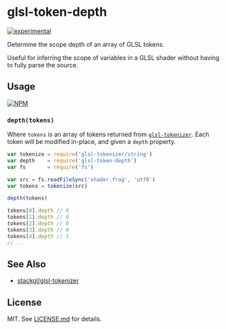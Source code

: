 # glsl-token-depth

[![experimental](http://badges.github.io/stability-badges/dist/experimental.svg)](http://github.com/badges/stability-badges)

Determine the scope depth of an array of GLSL tokens.

Useful for inferring the scope of variables in a GLSL shader without having
to fully parse the source.

## Usage

[![NPM](https://nodei.co/npm/glsl-token-depth.png)](https://nodei.co/npm/glsl-token-depth/)

### `depth(tokens)`

Where `tokens` is an array of tokens returned from
[`glsl-tokenizer`](http://github.com/stackgl/glsl-tokenizer). Each token will
be modified in-place, and given a `depth` property.

``` javascript
var tokenize = require('glsl-tokenizer/string')
var depth    = require('glsl-token-depth')
var fs       = require('fs')

var src = fs.readFileSync('shader.frag', 'utf8')
var tokens = tokenize(src)

depth(tokens)

tokens[0].depth // 0
tokens[1].depth // 0
tokens[2].depth // 0
tokens[3].depth // 0
tokens[4].depth // 1
// ...
```

## See Also

* [stackgl/glsl-tokenizer](http://github.com/stackgl/glsl-tokenizer)

## License

MIT. See [LICENSE.md](http://github.com/stackgl/glsl-token-depth/blob/master/LICENSE.md) for details.
